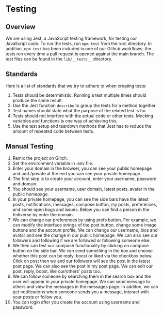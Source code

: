 # Testing

## Overview

We are using Jest, a JavaScript testing framework, for testing our JavaScript code. To run the tests, run `npm test` from the root directory. In addition, `npm test` has been included in one of our Github workflows; the tests run every time a pull request is opened against the main branch. The test files can be found in the `lib/__tests__` directory.

## Standards

Here is a list of standards that we try to adhere to when creating tests:

1. Tests should be deterministic. Running a test multiple times should produce the same result.
2. Use the Jest function `describe` to group the tests for a method together.
3. Test names should state what the purpose of the related test is for.
4. Tests should not interfere with the actual code or other tests. Mocking variables and functions is one way of achieving this.
5. Use the test setup and teardown methods that Jest has to reduce the amount of repeated code between tests.

## Manual Testing

1. Remix the project on Glitch.
2. Set the environment variable in .env file.
3. Enter your domain in the browser, you can see your public homepage and add /private at the end you can see your private homepage.
4. The first step is to create your account, enter your username, password and domain.
5. You should see your username, user domain, latest posts, avatar in the public homepage.
6. In your private homepage, you can see the side bars have the latest posts, notifications, messages, compose button, my posts, preferences, and some open bugs and issues. Below you can find a person in the fediverse by enter the domain. 
7. We can change our preferences by using prefs button. For example, we can modify the interface strings of the post button, change some image buttons and the account profile. We can change our username, bios and avatar and see the change in our public homepage. We can also see our followers and following if we are followed or following someone else.
8. We then can test our compose functionality by clicking on compose button on the side bar. We can send something in the box and choose whether this post can be reply, boost or liked via the checkbox below. Click on post then we and our followers will see the post in the latest post page. We can also see the post in my post page. We can edit our post, reply, boost, like our/others' posts too.
9. We can follow someone by searching them in the search box and the user will appear in your private homepage. We can send message to others and view the messages in the messages page. In additon, we can get notifications when someone sends you a message, interact with your posts or follow you.
10. You can login after you create the account using username and password.
